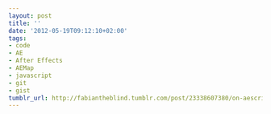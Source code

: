 ```yaml
---
layout: post
title: ''
date: '2012-05-19T09:12:10+02:00'
tags:
- code
- AE
- After Effects
- AEMap
- javascript
- git
- gist
tumblr_url: http://fabiantheblind.tumblr.com/post/23338607380/on-aescripts-com-markus-asked-me-how-to-make-shape
---
```

